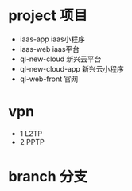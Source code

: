 # project 项目

* iaas-app iaas小程序
* iaas-web iaas平台
* ql-new-cloud 新兴云平台
* ql-new-cloud-app 新兴云小程序
* ql-web-front 官网


# vpn

* 1 L2TP
* 2 PPTP

# branch 分支